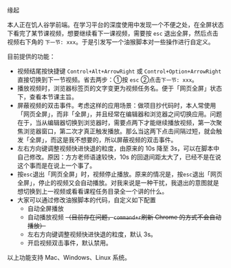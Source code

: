 缘起

本人正在饥人谷学前端。在学习平台的深度使用中发现一个不便之处，在全屏状态下看完了某节课视频，想要继续看下一课视频，需要按 `esc` 退出全屏，然后点击视频右下角的 `下一节: xxx`。于是引发写一个油猴脚本对一些操作进行自定义。



目前提供的功能：

- 视频结尾按快捷键 `Control+Alt+ArrowRight` 或 `Control+Option+ArrowRight` 直接切换到下一节视频。省去两步：①按 `esc` ②点击`下一节: xxx`。
- 播放视频时，浏览器标签页的文字变更为视频任务名。便于「网页全屏」状态下，查看本节课主旨。
- 屏蔽视频的双击事件。考虑这样的应用场景：做项目抄代码时，本人常使用「网页全屏」，而非「全屏」，并且经常在编辑器和浏览器之间切换应用。问题在于，当从编辑器切换到浏览器时，需要点两下才能继续播放视频，第一次聚焦浏览器窗口，第二次才真正触发播放。那么当这两下点击间隔过短，就会触发「全屏」，而这是我不想要的，所以屏蔽视频的双击事件。
- 左右方向键调整视频快进快退的粒度，由原来的 10s 降至 3s，可以在脚本中自己修改。原因：方方老师语速较快，10s 的回退间距太大了，已经不是在说这个事而是在说上一个事了。
- 按`esc`退出「网页全屏」时，视频停止播放。原来的情况是，按`esc`退出「网页全屏」，停止的视频又会自动播放。对我来说是一种干扰，我退出的意图就是想切换到上一视频或看看课程任务目录全一个讲的什么。
- 大家可以通过修改油猴脚本的代码，自定义如下配置
    - 自动全屏播放
    - 自动播放视频 ~~（目前存在问题，`command+r`刷新 Chrome 的方式不会自动播放）~~
    - 左右方向键调整视频快进快退的粒度，默认 3s。
    - 开启视频双击事件，默认禁用。



以上功能支持 Mac、Windows、Linux 系统。